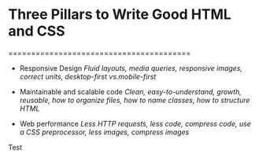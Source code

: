 # Three Pillars to Write Good HTML and CSS
========================================

* Responsive Design
    *Fluid layouts, media queries, responsive images, correct units, desktop-first vs.mobile-first*

* Maintainable and scalable code
    *Clean, easy-to-understand, growth, reusable, how to organize files, how to name classes, how to structure HTML*

* Web performance
    *Less HTTP requests, less code, compress code, use a CSS preprocessor, less images, compress images*

Test